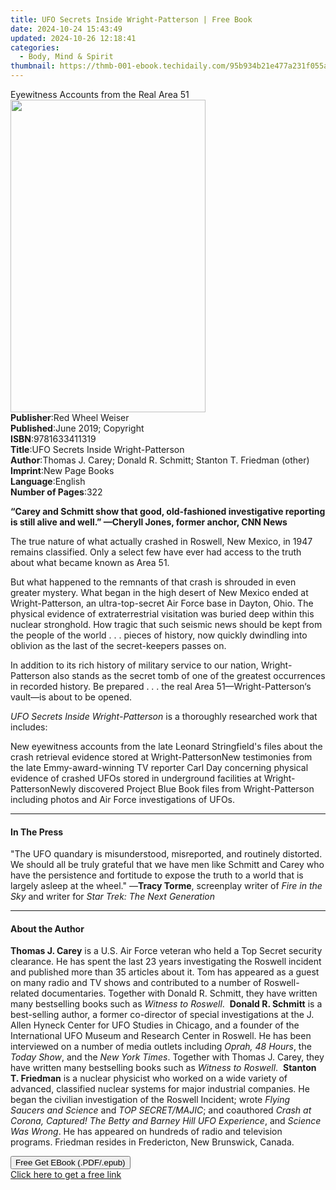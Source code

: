 ```yaml
---
title: UFO Secrets Inside Wright-Patterson | Free Book
date: 2024-10-24 15:43:49
updated: 2024-10-26 12:18:41
categories:
  - Body, Mind & Spirit
thumbnail: https://thmb-001-ebook.techidaily.com/95b934b21e477a231f055a92a2e91c6f930f56f76c8bf5626e10d8059feaded7.jpg
---
```

<main id="book-container">
  <div class="flex flex-col">
    <div class="book-brief flex-1 py-6 px-4 sm:p-6 md:py-10 md:px-8">
      <!-- brief-->
      <div class="book-brief-main">
        Eyewitness Accounts from the Real Area 51
      </div>
    </div>
    <div
      class="book-meta-info flex-1 grid gap-4 col-start-1 col-end-3 row-start-1 sm:mb-6 sm:grid-cols-4 lg:gap-6 lg:col-start-2 lg:row-end-6 lg:row-span-6 lg:mb-0"
    >
      <div
        class="book-meta-info-left place-content-center mt-4 p-4 text-sm leading-6 col-start-2 col-span-2 dark:text-slate-400"
      >
        <img
          class="w-full h-500 object-cover rounded-lg sm:h-255 sm:col-span-2 lg:col-span-full"
          src="https://img-001-ebook.techidaily.com/abcae0bdb9f4a8b5acc7dded5c029ea2005b6bd24555281ea293eea4325e27aa.jpg"
          alt=""
          width="312"
          height="500"
        />
      </div>
      <div
        class="book-meta-info-right mt-2 col-start-1 row-start-2 col-span-3 self-center"
      >
        <!-- meta data  -->
        <div class="flex flex-col px-4 md:px-8">
          <div class="flex-1">
            <strong>Publisher</strong>:<span class="px-2"
              >Red Wheel Weiser</span
            >
          </div>
          <div class="flex-1">
            <strong>Published</strong>:<span class="px-2"
              >June 2019; Copyright</span
            >
          </div>
          <div class="flex-1">
            <strong>ISBN</strong>:<span class="px-2">9781633411319</span>
          </div>
          <div class="flex-1">
            <strong>Title</strong>:<span class="px-2"
              >UFO Secrets Inside Wright-Patterson</span
            >
          </div>
          <div class="flex-1">
            <strong>Author</strong>:<span class="px-2"
              >Thomas J. Carey; Donald R. Schmitt; Stanton T. Friedman
              (other)</span
            >
          </div>
          <div class="flex-1">
            <strong>Imprint</strong>:<span class="px-2">New Page Books</span>
          </div>
          <div class="flex-1">
            <strong>Language</strong>:<span class="px-2">English</span>
          </div>
          <div class="flex-1">
            <strong>Number of Pages</strong>:<span class="px-2">322</span>
          </div>
        </div>
      </div>
    </div>
    <div class="book-description flex-1 py-6 px-4 sm:p-6 md:py-10 md:px-8">
      <div class="book-description-main">
        <div accordion-content="" id="description">
          <p>
            <b
              >“Carey and Schmitt show that good, old-fashioned investigative
              reporting is still alive and well.” —Cheryll Jones, former anchor,
              CNN News</b
            >
          </p>
          <p>
            The true nature of what actually crashed in Roswell, New Mexico, in
            1947 remains classified. Only a select few have ever had access to
            the truth about what became known as Area 51.
          </p>
          <p>
            But what happened to the remnants of that crash is shrouded in even
            greater mystery. What began in the high desert of New Mexico ended
            at Wright-Patterson, an ultra-top-secret Air Force base in Dayton,
            Ohio. The physical evidence of extraterrestrial visitation was
            buried deep within this nuclear stronghold. How tragic that such
            seismic news should be kept from the people of the world . . .
            pieces of history, now quickly dwindling into oblivion as the last
            of the secret-keepers passes on.
          </p>
          <p>
            In addition to its rich history of military service to our nation,
            Wright-Patterson also stands as the secret tomb of one of the
            greatest occurrences in recorded history. Be prepared . . . the real
            Area 51—Wright-Patterson‘s vault—is about to be opened.
          </p>
          <p>
            <i>UFO Secrets Inside Wright-Patterson</i> is a thoroughly
            researched work that includes:
          </p>
          New eyewitness accounts from the late Leonard Stringfield's files
          about the crash retrieval evidence stored at Wright-PattersonNew
          testimonies from the late Emmy-award-winning TV reporter Carl Day
          concerning physical evidence of crashed UFOs stored in underground
          facilities at Wright-PattersonNewly discovered Project Blue Book files
          from Wright-Patterson including photos and Air Force investigations of
          UFOs.
        </div>
        <div class="accordion-fader"></div>
      </div>
    </div>
    <div class="book-excerpts flex-1 py-6 px-4 sm:p-6 md:py-10 md:px-8">
      <!-- excerpts-->
      <div class="book-excerpts-main">
        <hr />
        <h4 class="placeholder placeholder-heading">
          <span>In The Press</span>
        </h4>
        <p>
          "The UFO quandary is misunderstood, misreported, and routinely
          distorted. We should all be truly grateful that we have men like
          Schmitt and Carey who have the persistence and fortitude to expose the
          truth to a world that is largely asleep at the wheel." —<b
            >Tracy Torme</b
          >, screenplay writer of <i>Fire in the Sky</i> and writer for
          <i>Star Trek: The Next Generation</i>
        </p>
      </div>
    </div>
    <div class="book-about-author flex-1 py-6 px-4 sm:p-6 md:py-10 md:px-8">
      <!-- about author-->
      <div class="book-main-author-main">
        <hr />
        <h4 class="placeholder placeholder-heading">
          <span>About the Author</span>
        </h4>
        <p>
          <b>Thomas J. Carey</b> is a U.S. Air Force veteran who held a Top
          Secret security clearance. He has spent the last 23 years
          investigating the Roswell incident and published more than 35 articles
          about it. Tom has appeared as a guest on many radio and TV shows and
          contributed to a number of Roswell-related documentaries. Together
          with Donald R. Schmitt, they have written many bestselling books such
          as <i>Witness to Roswell</i>.&nbsp; <b>Donald R. Schmitt</b> is a
          best-selling author, a former co-director of special investigations at
          the J. Allen Hyneck Center for UFO Studies in Chicago, and a founder
          of the International UFO Museum and Research Center in Roswell. He has
          been interviewed on a number of media outlets including
          <i>Oprah, 48 Hours</i>, the <i>Today Show</i>, and the
          <i>New York Times</i>. Together with Thomas J. Carey, they have
          written many bestselling books such as
          <i>Witness to Roswell</i>.&nbsp; <b>Stanton T. Friedman</b> is a
          nuclear physicist who worked on a wide variety of advanced, classified
          nuclear systems for major industrial companies. He began the civilian
          investigation of the Roswell Incident; wrote
          <i>Flying Saucers and Science</i> and <i>TOP SECRET/MAJIC</i>; and
          coauthored
          <i
            >Crash at Corona, Captured! The Betty and Barney Hill UFO
            Experience</i
          >, and <i>Science Was Wrong</i>. He has appeared on hundreds of radio
          and television programs. Friedman resides in Fredericton, New
          Brunswick, Canada.
        </p>
      </div>
    </div>
    <div class="book-free-get flex-1 py-6 px-4 sm:p-6 md:py-10 md:px-8">
      <button
        id="btn-free-get"
        class="bg-blue-500 hover:bg-blue-700 text-white font-bold py-2 px-4 rounded"
      >
        Free Get EBook (.PDF/.epub)
      </button>
      <div id="countdown-display" class="px-2 text-lg mt-2"></div>
      <a
        id="free-link"
        class="hidden bg-blue-500 hover:bg-blue-700 text-white font-bold py-2 px-4 rounded"
        href="https://www.ebooks.com/en-us/book/209513019/ufo-secrets-inside-wright-patterson/thomas-j-carey/"
        target="_blank"
        >Click here to get a free link</a
      >
    </div>
    <script>
      let countdownTime = 0;
      let countdownInterval = null;
      document
        .getElementById('btn-free-get')
        .addEventListener('click', startCountdown);
      function startCountdown() {
        countdownTime = new Date().getTime() + 60000 * 3;
        countdownInterval = setInterval(updateCountdown, 1000);
        document.getElementById('btn-free-get').disabled = true;
        document
          .getElementById('btn-free-get')
          .classList.add('bg-gray-500', 'cursor-not-allowed');
      }
      function updateCountdown() {
        let currentTime = new Date().getTime();
        let timeLeft = countdownTime - currentTime;
        let secondsLeft = Math.floor(timeLeft / 1000);
        document.getElementById('countdown-display').innerHTML =
          `Remaining time: ${secondsLeft} seconds.`;
        if (secondsLeft <= 0) {
          clearInterval(countdownInterval);
          document.getElementById('btn-free-get').classList.add('hidden');
          document.getElementById('free-link').classList.remove('hidden');
          document.getElementById('countdown-display').innerHTML = '';
        }
      }
    </script>
  </div>
</main>
